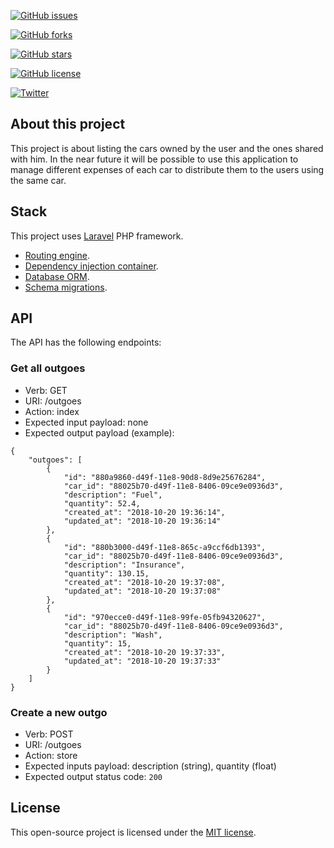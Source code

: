 <p align="center">

[![GitHub issues](https://img.shields.io/github/issues/cristian-g/sharing-api.svg)](https://github.com/cristian-g/sharing-api/issues)

[![GitHub forks](https://img.shields.io/github/forks/cristian-g/sharing-api.svg)](https://github.com/cristian-g/sharing-api/network)

[![GitHub stars](https://img.shields.io/github/stars/cristian-g/sharing-api.svg)](https://github.com/cristian-g/sharing-api/stargazers)

[![GitHub license](https://img.shields.io/github/license/cristian-g/sharing-api.svg)](https://github.com/cristian-g/sharing-api/blob/master/LICENSE)

[![Twitter](https://img.shields.io/twitter/url/https/github.com/cristian-g/sharing-api.svg?style=social)](https://twitter.com/intent/tweet?text=Wow:&url=https%3A%2F%2Fgithub.com%2Fcristian-g%2Fsharing-api)
</p>

## About this project

This project is about listing the cars owned by the user and the ones shared with him. In the near future it will be possible to use this application to manage different expenses of each car to distribute them to the users using the same car.

## Stack

This project uses [Laravel](https://laravel.com/docs) PHP framework.
- [Routing engine](https://laravel.com/docs/routing).
- [Dependency injection container](https://laravel.com/docs/container).
- [Database ORM](https://laravel.com/docs/eloquent).
- [Schema migrations](https://laravel.com/docs/migrations).

## API

The API has the following endpoints:

### Get all outgoes

- Verb: GET
- URI: /outgoes
- Action: index
- Expected input payload: none
- Expected output payload (example):
``` 
{
    "outgoes": [
        {
            "id": "880a9860-d49f-11e8-90d8-8d9e25676284",
            "car_id": "88025b70-d49f-11e8-8406-09ce9e0936d3",
            "description": "Fuel",
            "quantity": 52.4,
            "created_at": "2018-10-20 19:36:14",
            "updated_at": "2018-10-20 19:36:14"
        },
        {
            "id": "880b3000-d49f-11e8-865c-a9ccf6db1393",
            "car_id": "88025b70-d49f-11e8-8406-09ce9e0936d3",
            "description": "Insurance",
            "quantity": 130.15,
            "created_at": "2018-10-20 19:37:08",
            "updated_at": "2018-10-20 19:37:08"
        },
        {
            "id": "970ecce0-d49f-11e8-99fe-05fb94320627",
            "car_id": "88025b70-d49f-11e8-8406-09ce9e0936d3",
            "description": "Wash",
            "quantity": 15,
            "created_at": "2018-10-20 19:37:33",
            "updated_at": "2018-10-20 19:37:33"
        }
    ]
}
```

### Create a new outgo
- Verb: POST
- URI: /outgoes
- Action: store
- Expected inputs payload: description (string), quantity (float)
- Expected output status code: ```200```
    
    
## License

This open-source project is licensed under the [MIT license](https://opensource.org/licenses/MIT).
